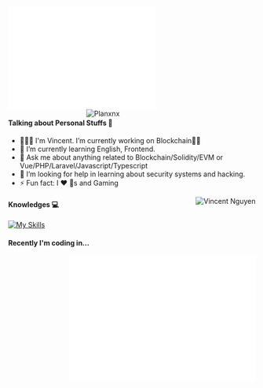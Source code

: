 <div>
  <a href="https://github.com/TunaWho"><img width=300px align="center" src="/metrics/main.svg" alt="Vincent Nguyen"></a>
  <a href="https://github.com/TunaWho"><img width=345px align="right" src='https://raw.githubusercontent.com/TunaWho/github-stats-transparent/main/generated/languages.svg' alt="Planxnx" />
</a>
</div>

#### Talking about Personal Stuffs 🎯
- 🧑🏻‍💻 I'm Vincent. I’m currently working on Blockchain✌🏻
- 🌱 I’m currently learning English, Frontend.
- 💬 Ask me about anything related to Blockchain/Solidity/EVM or Vue/PHP/Laravel/Javascript/Typescript
- 🤔 I’m looking for help in learning about security systems and hacking.
- ⚡ Fun fact: I ❤️ 🐶s and Gaming

<a href="https://github.com/TunaWho"><img align="right" src="https://raw.githubusercontent.com/TunaWho/github-stats-transparent/main/generated/overview.svg" alt="Vincent Nguyen"></a>


#### Knowledges 💻

[![My Skills](https://skillicons.dev/icons?i=js,html,css,wasm)](https://skillicons.dev)

#### Recently I'm coding in...

<!--START_SECTION:waka-->
<!--END_SECTION:waka-->

<a href="https://github.com/TunaWho"><img width=380px align="right" src="/metrics/plugin.languages.used.svg" alt="Planxnx"></a>